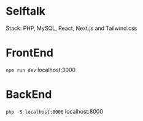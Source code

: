 # Selftalk

Stack: PHP, MySQL, React, Next.js and Tailwind.css 


# FrontEnd

``npm run dev`` 
localhost:3000

# BackEnd

``php -S localhost:8000``
localhost:8000